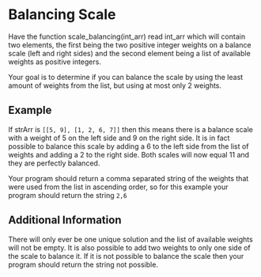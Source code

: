 # Balancing Scale

Have the function scale_balancing(int_arr) read int_arr which will contain two elements, the first being the two positive integer weights on a balance scale (left and right sides) and the second element being a list of available weights as positive integers.

Your goal is to determine if you can balance the scale by using the least amount of weights from the list, but using at most only 2 weights.

## Example

If strArr is `[[5, 9], [1, 2, 6, 7]]` then this means there is a balance scale with a weight of 5 on the left side and 9 on the right side. It is in fact possible to balance this scale by adding a 6 to the left side from the list of weights and adding a 2 to the right side. Both scales will now equal 11 and they are perfectly balanced.

Your program should return a comma separated string of the weights that were used from the list in ascending order, so for this example your program should return the string `2,6`

## Additional Information

There will only ever be one unique solution and the list of available weights will not be empty. It is also possible to add two weights to only one side of the scale to balance it. If it is not possible to balance the scale then your program should return the string not possible.
